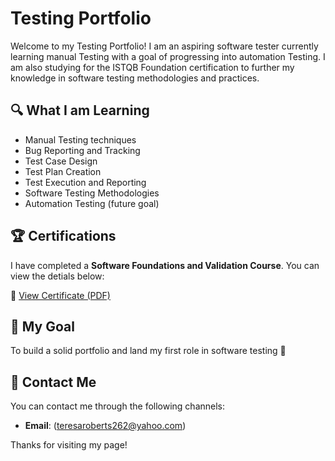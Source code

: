# Testing Portfolio

Welcome to my Testing Portfolio! I am an aspiring software tester currently learning manual Testing with a goal of progressing into automation Testing. I am also studying for the ISTQB Foundation certification to further my knowledge in software testing methodologies and practices.

## 🔍 What I am Learning
- Manual Testing techniques
- Bug Reporting and Tracking
- Test Case Design
- Test Plan Creation
- Test Execution and Reporting
- Software Testing Methodologies
- Automation Testing (future goal)

## 🏆 Certifications
I have completed a **Software Foundations and Validation Course**. You can view the detials below:

📄 [View Certificate (PDF)](https://github.com/TSRoberts/Testing-Portfolio/blob/main/Certificate%20of%20Achievement.pdf)


## 🌱 My Goal
To build a solid portfolio and land my first role in software testing 🚀

## 💬 Contact Me
You can contact me through the following channels:

- **Email**: (teresaroberts262@yahoo.com)

Thanks for visiting my page!